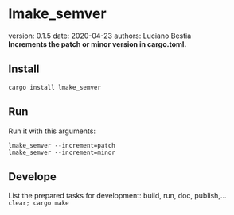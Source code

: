 # lmake_semver  

[comment]: # (lmake_readme cargo.toml data start)
version: 0.1.5  date: 2020-04-23 authors: Luciano Bestia  
**Increments the patch or minor version in cargo.toml.**

[comment]: # (lmake_readme cargo.toml data end)

## Install

`cargo install lmake_semver`  

## Run

Run it with this arguments:  

`lmake_semver --increment=patch`  
`lmake_semver --increment=minor`  

## Develope

List the prepared tasks for development: build, run, doc, publish,...  
`clear; cargo make`  

